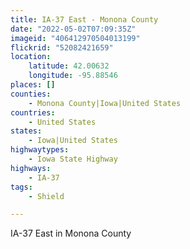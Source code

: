 ```yaml
---
title: IA-37 East - Monona County
date: "2022-05-02T07:09:35Z"
imageid: "406412970504013199"
flickrid: "52082421659"
location:
    latitude: 42.00632
    longitude: -95.88546
places: []
counties:
    - Monona County|Iowa|United States
countries:
    - United States
states:
    - Iowa|United States
highwaytypes:
    - Iowa State Highway
highways:
    - IA-37
tags:
    - Shield

---
```

IA-37 East in Monona County